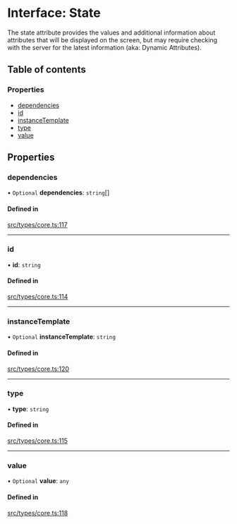 # Interface: State

The state attribute provides the values and additional information about attributes that will be displayed on the screen, but may require checking with the server for the latest information (aka: Dynamic Attributes).

## Table of contents

### Properties

- [dependencies](../wiki/State#dependencies)
- [id](../wiki/State#id)
- [instanceTemplate](../wiki/State#instancetemplate)
- [type](../wiki/State#type)
- [value](../wiki/State#value)

## Properties

### dependencies

• `Optional` **dependencies**: `string`[]

#### Defined in

[src/types/core.ts:117](https://github.com/decisively-io/interview-sdk/blob/7ff582e2e1b882fdedb5de2863fed60488554378/src/types/core.ts#L117)

___

### id

• **id**: `string`

#### Defined in

[src/types/core.ts:114](https://github.com/decisively-io/interview-sdk/blob/7ff582e2e1b882fdedb5de2863fed60488554378/src/types/core.ts#L114)

___

### instanceTemplate

• `Optional` **instanceTemplate**: `string`

#### Defined in

[src/types/core.ts:120](https://github.com/decisively-io/interview-sdk/blob/7ff582e2e1b882fdedb5de2863fed60488554378/src/types/core.ts#L120)

___

### type

• **type**: `string`

#### Defined in

[src/types/core.ts:115](https://github.com/decisively-io/interview-sdk/blob/7ff582e2e1b882fdedb5de2863fed60488554378/src/types/core.ts#L115)

___

### value

• `Optional` **value**: `any`

#### Defined in

[src/types/core.ts:118](https://github.com/decisively-io/interview-sdk/blob/7ff582e2e1b882fdedb5de2863fed60488554378/src/types/core.ts#L118)
